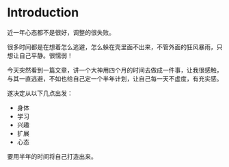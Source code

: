 # Introduction

近一年心态都不是很好，调整的很失败。

很多时间都是在想着怎么逃避，怎么躲在壳里面不出来，不管外面的狂风暴雨，只想让自己平静。很懦弱！

今天突然看到一篇文章，讲一个大神用四个月的时间去做成一件事，让我很感触，与其一直逃避，不如也给自己定一个半年计划，让自己每一天不虚度，有充实感。

遂决定从以下几点出发：

- 身体
- 学习
- 兴趣
- 扩展
- 心态

要用半年的时间将自己打造出来。



